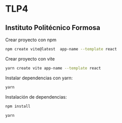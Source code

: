 # TLP4

## Instituto Politécnico Formosa

Crear proyecto con npm 
```bash
npm create vite@latest  app-name --template react
```

Crear proyecto con vite
```bash
yarn create vite app-name --template react
```

Instalar dependencias con yarn:
```bash
yarn
```


Instalación de dependencias:
```bash
npm install
```


```bash
yarn
```